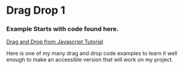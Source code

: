 # Drag Drop 1

### Example Starts with code found here. 
[Drag and Drop from Javascript Tutorial](https://www.javascripttutorial.net/web-apis/javascript-drag-and-drop/)

Here is one of my many drag and drop code examples to learn it well enough to make an accessible version that will work on my project.


